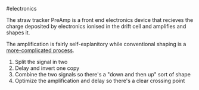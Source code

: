 #electronics

The straw tracker PreAmp is a front end electronics device that recieves the charge deposited by electronics ionised in the drift cell and amplifies and shapes it.

The amplification is fairly self-explanitory while conventional shaping is a [more-complicated process](https://link.springer.com/article/10.1007/s41365-020-00799-2).

1. Split the signal in two
2. Delay and invert one copy
4. Combine the two signals so there's a "down and then up" sort of shape
5. Optimize the amplification and delay so there's a clear crossing point